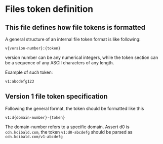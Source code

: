 # Files token definition
## This file defines how file tokens is formatted
A general structure of an internal file token format is like following:
```
v{version-number}:{token}
```
version number can be any numerical integers, while the token section can be a sequence of any ASCII characters of any length.

Example of such token:
```
v1:abcdefg123
```

## Version 1 file token specification
Following the general format, the token should be formatted like this
```
v1:d{domain-number}-{token}
```
The domain-number refers to a specific domain. Assert d0 is `cdn.kcibald.com`, the token 
`v1:d0-abcdefg` should be parsed as `cdn.kcibald.com/v1-abcdefg`